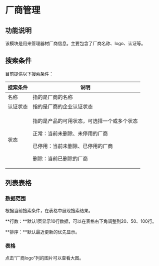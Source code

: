 # 厂商管理

## 功能说明

该模块是用来管理器材厂商信息。主要包含了厂商名称、logo、认证等。

## 搜索条件

目前提供以下搜索条件：

| 搜索条件 | 说明                                                                                          |
| ---- | ------------------------------------------------------------------------------------------- |
| 名称   | 指的是厂商的名称                                                                                    |
| 认证状态 | 指的是厂商的企业认证状态                                                                                |
| 状态   | <p>指的是产品的可用状态，可选择一个或多个状态</p><p>正常：当前未删除、未停用的厂商</p><p>已停用：当前未删除、已停用的厂商</p><p>删除：当前已删除的厂商</p> |

## 列表表格

### 数据范围

根据当前搜索条件，在表格中展现搜索结果。

**行数：**默认1页显示10行数据，可以在表格右下角调整到20、50、100行。

**排序：**默认最近更新的优先显示。

### 表格

点击“厂商logo”列的图片可以查看大图。
